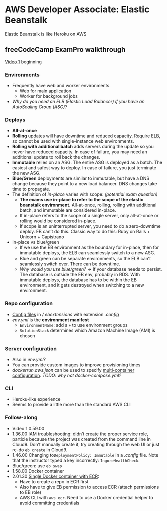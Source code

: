 # AWS Developer Associate: Elastic Beanstalk

Elastic Beanstalk is like Heroku on AWS

## freeCodeCamp ExamPro walkthrough

[Video 1](https://youtu.be/RrKRN9zRBWs) beginning

### Environments

- Frequently have web and worker environments.
  - Web for main application
  - Worker for background jobs
- _Why do you need an ELB (Elastic Load Balancer) if you have an AutoScaling Group (ASG)?_

### Deploys

- **All-at-once**
- **Rolling** updates will have downtime and reduced capacity. Require ELB, so cannot be used with single-instance web environments.
- **Rolling with additional batch** adds servers during the update so you never have reduced capacity. In case of failure, you may need an additional update to roll back the changes.
- **Immutable** relies on an ASG. The entire ASG is deployed as a batch. The easiest and safest way to deploy. In case of failure, you just terminate the new ASG.
- **Blue/Green** deployments are similar to immutable, but have a DNS change because they point to a new load balancer. DNS changes take time to propagate.
- The definition of _in-place_ varies with scope: _(potential exam question)_
  - **The exams use in-place to refer to the scope of the elastic beanstalk environment.** All-at-once, rolling, rolling with additional batch, and immutable are considered in-place.
  - If in-place refers to the scope of a single server, only all-at-once or rolling would be considered in-place.
  - If scope is an uninterrupted server, you need to do a zero-downtime deploy. EB can’t do this. Classic way to do this: Ruby on Rails + Unicorn + Capistrano
- In-place vs blue/green
  - If we use the EB environment as the boundary for in-place, then for immutable deploys, the ELB can seamlessly switch to a new ASG.
  - Blue and green can be separate environments, so the ELB can’t seamlessly switch over. There can be downtime.
  - _Why would you use blue/green?_ -> If your database needs to persist. The database is outside the EB env, probably in RDS. With immutable deploys, the database has to be within the EB environment, and it gets destroyed when switching to a new environment.

### Repo configuration

- [Config files](https://docs.aws.amazon.com/elasticbeanstalk/latest/dg/ebextensions.html) in _/.ebextensions_ with extension _.config_
- _env.yml_ is the **environment manifest**
  - `EnvironmentName`: add a `+` to use environment groups
  - `SolutionStack` determines which Amazon Machine Image (AMI) is chosen

### Server configuration

- Also in _env.yml_?
- You can provide custom images to improve provisioning times
- _dockerrun.aws.json_ can be used to specify [multi-container configuration](https://docs.aws.amazon.com/elasticbeanstalk/latest/dg/create_deploy_docker_ecs.html). _TODO: why not docker-compose.yml?_

### CLI

- Heroku-like experience
- Seems to provide a little more than the standard AWS CLI

### Follow-along

- Video 1 0.59.00
- 1.36.00 IAM troubleshooting: didn’t create the proper service role, particle because the project was created from the command line in Cloud9. Don’t manually create it, try creating through the web UI or just re-do `eb create` in Cloud9.
- 1.46.00 Changing to`DeploymentPolicy: Immutable` in a _.config_ file. Note that the instructor typed a key incorrectly: `IngoreHealthCheck`.
- Blue/green: use `eb swap`
- 1.58.00 Docker container
- 2.01.30 [Single Docker container with ECR](https://docs.aws.amazon.com/elasticbeanstalk/latest/dg/single-container-docker-configuration.html):
  - Have to create a repo in ECR first
  - Also have to give EB permission to access ECR (attach permissions to EB role)
  - AWS CLI with `aws ecr`. Need to use a Docker credential helper to avoid committing credentials
